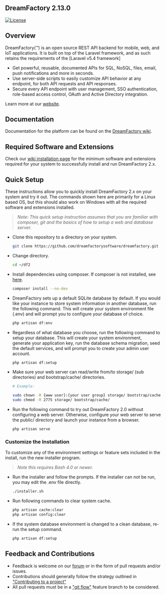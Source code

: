 ## DreamFactory 2.13.0

[![License](https://poser.pugx.org/dreamfactory/dreamfactory/license.svg)](http://www.apache.org/licenses/LICENSE-2.0)

## Overview

DreamFactory(™) is an open source REST API backend for mobile, web, and IoT applications. 
It is built on top of the Laravel framework, and as such retains the requirements of the [Laravel v5.4 framework]

* Get powerful, reusable, documented APIs for SQL, NoSQL, files, email, push notifications and more in seconds.
* Use server-side scripts to easily customize API behavior at any endpoint, for both API requests and API responses.
* Secure every API endpoint with user management, SSO authentication, role-based access control, OAuth and Active Directory integration.

Learn more at our [website](https://www.dreamfactory.com).

## Documentation

Documentation for the platform can be found on the [DreamFactory wiki](http://wiki.dreamfactory.com).

## Required Software and Extensions

Check our [wiki installation page](http://wiki.dreamfactory.com/DreamFactory/Installation) for the minimum 
software and extensions required for your system to successfully install and run DreamFactory 2.x.

## Quick Setup

These instructions allow you to quickly install DreamFactory 2.x on your system and try it out. 
The commands shown here are primarily for a Linux based OS, 
but this should also work on Windows with all the required software and extensions installed.

> _Note: This quick setup instruction assumes that you are familiar with composer, git and the basics of how to setup a web and database server._


 * Clone this repository to a directory on your system.

    ```sh
    git clone https://github.com/dreamfactorysoftware/dreamfactory.git ~/df2
    ```

 * Change directory.

    ```sh
    cd ~/df2
    ```

 * Install dependencies using composer. If composer is not installed, see [here](https://getcomposer.org/download/).

    ```sh
    composer install --no-dev
    ```

 * DreamFactory sets up a default SQLite database by default. If you would like your instance to store system 
 information in another database, run the following command. This will create your system environment file (.env) 
 and will prompt you to configure your database of choice.

    ```sh
    php artisan df:env
    ```

 * Regardless of what database you choose, run the following command to setup your database. 
 This will create your system environment, generate your application key, run the database schema migration, 
 seed the default services, and will prompt you to create your admin user account.

    ```sh
    php artisan df:setup
    ```

 * Make sure your web server can read/write from/to storage/ (sub directories) and bootstrap/cache/ directories.

    ```sh
    # Example:
    
    sudo chown -R {www user}:{your user group} storage/ bootstrap/cache/
    sudo chmod -R 2775 storage/ bootstrap/cache/
    ```

 * Run the following command to try out DreamFactory 2.0 without configuring a web server. 
 Otherwise, configure your web server to serve the public/ directory and launch your instance from a browser.

    ```sh
    php artisan serve
    ```

### Customize the Installation

To customize any of the environment settings or feature sets included in the install, run the new installer program.

> _Note this requires Bash 4.0 or newer._

 * Run the installer and follow the prompts. If the installer can not be run, you may edit the .env file directly.

    ```sh
    ./installer.sh
    ```
    
 * Run following commands to clear system cache.

    ```sh
    php artisan cache:clear
    php artisan config:clear
    ```

 * If the system database environment is changed to a clean database, re-run the setup command.

    ```sh
    php artisan df:setup
    ```
    

## Feedback and Contributions

* Feedback is welcome on our [forum](http://community.dreamfactory.com/) or in the form of pull requests and/or issues.
* Contributions should generally follow the strategy outlined in ["Contributing to a project"](http://help.github.com/articles/fork-a-repo#contributing-to-a-project)
* All pull requests must be in a ["git flow"](http://github.com/nvie/gitflow) feature branch to be considered.
